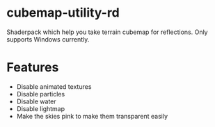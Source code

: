 # cubemap-utility-rd
Shaderpack which help you take terrain cubemap for reflections.
Only supports Windows currently.

# Features
- Disable animated textures
- Disable particles
- Disable water
- Disable lightmap
- Make the skies pink to make them transparent easily

